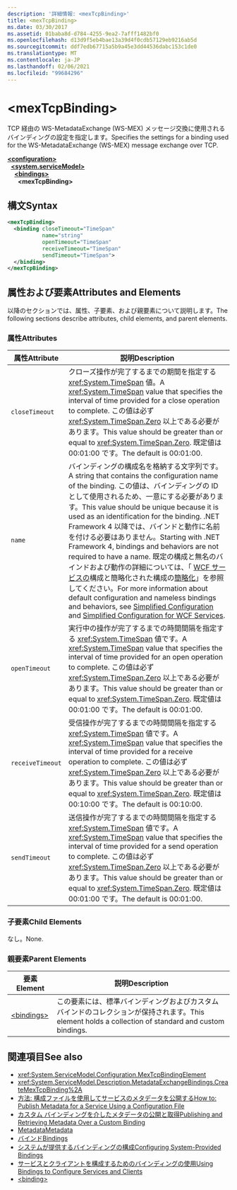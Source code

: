 ```yaml
---
description: '詳細情報: <mexTcpBinding>'
title: <mexTcpBinding>
ms.date: 03/30/2017
ms.assetid: 01baba8d-d784-4255-9ea2-7afff1482bf0
ms.openlocfilehash: d13d9f5eb4bae13a39d4f0cdb57129eb9216ab5d
ms.sourcegitcommit: ddf7edb67715a5b9a45e3dd44536dabc153c1de0
ms.translationtype: MT
ms.contentlocale: ja-JP
ms.lasthandoff: 02/06/2021
ms.locfileid: "99684296"
---
```

# \<mexTcpBinding>

<span data-ttu-id="92749-102">TCP 経由の WS-MetadataExchange (WS-MEX) メッセージ交換に使用されるバインディングの設定を指定します。</span><span class="sxs-lookup"><span data-stu-id="92749-102">Specifies the settings for a binding used for the WS-MetadataExchange (WS-MEX) message exchange over TCP.</span></span>  
  
[**\<configuration>**](../configuration-element.md)\
&nbsp;&nbsp;[**\<system.serviceModel>**](system-servicemodel.md)\
&nbsp;&nbsp;&nbsp;&nbsp;[**\<bindings>**](bindings.md)\
&nbsp;&nbsp;&nbsp;&nbsp;&nbsp;&nbsp;**\<mexTcpBinding>**  
  
## <a name="syntax"></a><span data-ttu-id="92749-103">構文</span><span class="sxs-lookup"><span data-stu-id="92749-103">Syntax</span></span>  
  
```xml  
<mexTcpBinding>
  <binding closeTimeout="TimeSpan"
           name="string"
           openTimeout="TimeSpan"
           receiveTimeout="TimeSpan"
           sendTimeout="TimeSpan">
  </binding>
</mexTcpBinding>
```  
  
## <a name="attributes-and-elements"></a><span data-ttu-id="92749-104">属性および要素</span><span class="sxs-lookup"><span data-stu-id="92749-104">Attributes and Elements</span></span>  

 <span data-ttu-id="92749-105">以降のセクションでは、属性、子要素、および親要素について説明します。</span><span class="sxs-lookup"><span data-stu-id="92749-105">The following sections describe attributes, child elements, and parent elements.</span></span>  
  
### <a name="attributes"></a><span data-ttu-id="92749-106">属性</span><span class="sxs-lookup"><span data-stu-id="92749-106">Attributes</span></span>  
  
|<span data-ttu-id="92749-107">属性</span><span class="sxs-lookup"><span data-stu-id="92749-107">Attribute</span></span>|<span data-ttu-id="92749-108">説明</span><span class="sxs-lookup"><span data-stu-id="92749-108">Description</span></span>|  
|---------------|-----------------|  
|`closeTimeout`|<span data-ttu-id="92749-109">クローズ操作が完了するまでの期間を指定する <xref:System.TimeSpan> 値。</span><span class="sxs-lookup"><span data-stu-id="92749-109">A <xref:System.TimeSpan> value that specifies the interval of time provided for a close operation to complete.</span></span> <span data-ttu-id="92749-110">この値は必ず <xref:System.TimeSpan.Zero> 以上である必要があります。</span><span class="sxs-lookup"><span data-stu-id="92749-110">This value should be greater than or equal to <xref:System.TimeSpan.Zero>.</span></span> <span data-ttu-id="92749-111">既定値は 00:01:00 です。</span><span class="sxs-lookup"><span data-stu-id="92749-111">The default is 00:01:00.</span></span>|  
|`name`|<span data-ttu-id="92749-112">バインディングの構成名を格納する文字列です。</span><span class="sxs-lookup"><span data-stu-id="92749-112">A string that contains the configuration name of the binding.</span></span> <span data-ttu-id="92749-113">この値は、バインディングの ID として使用されるため、一意にする必要があります。</span><span class="sxs-lookup"><span data-stu-id="92749-113">This value should be unique because it is used as an identification for the binding.</span></span> <span data-ttu-id="92749-114">.NET Framework 4 以降では、バインドと動作に名前を付ける必要はありません。</span><span class="sxs-lookup"><span data-stu-id="92749-114">Starting with .NET Framework 4, bindings and behaviors are not required to have a name.</span></span> <span data-ttu-id="92749-115">既定の構成と無名のバインドおよび動作の詳細については、「 [WCF サービスの](../../../wcf/samples/simplified-configuration-for-wcf-services.md)構成と簡略化された構成の[簡略化](../../../wcf/simplified-configuration.md)」を参照してください。</span><span class="sxs-lookup"><span data-stu-id="92749-115">For more information about default configuration and nameless bindings and behaviors, see [Simplified Configuration](../../../wcf/simplified-configuration.md) and [Simplified Configuration for WCF Services](../../../wcf/samples/simplified-configuration-for-wcf-services.md).</span></span>|  
|`openTimeout`|<span data-ttu-id="92749-116">実行中の操作が完了するまでの時間間隔を指定する <xref:System.TimeSpan> 値です。</span><span class="sxs-lookup"><span data-stu-id="92749-116">A <xref:System.TimeSpan> value that specifies the interval of time provided for an open operation to complete.</span></span> <span data-ttu-id="92749-117">この値は必ず <xref:System.TimeSpan.Zero> 以上である必要があります。</span><span class="sxs-lookup"><span data-stu-id="92749-117">This value should be greater than or equal to <xref:System.TimeSpan.Zero>.</span></span> <span data-ttu-id="92749-118">既定値は 00:01:00 です。</span><span class="sxs-lookup"><span data-stu-id="92749-118">The default is 00:01:00.</span></span>|  
|`receiveTimeout`|<span data-ttu-id="92749-119">受信操作が完了するまでの時間間隔を指定する <xref:System.TimeSpan> 値です。</span><span class="sxs-lookup"><span data-stu-id="92749-119">A <xref:System.TimeSpan> value that specifies the interval of time provided for a receive operation to complete.</span></span> <span data-ttu-id="92749-120">この値は必ず <xref:System.TimeSpan.Zero> 以上である必要があります。</span><span class="sxs-lookup"><span data-stu-id="92749-120">This value should be greater than or equal to <xref:System.TimeSpan.Zero>.</span></span> <span data-ttu-id="92749-121">既定値は 00:10:00 です。</span><span class="sxs-lookup"><span data-stu-id="92749-121">The default is 00:10:00.</span></span>|  
|`sendTimeout`|<span data-ttu-id="92749-122">送信操作が完了するまでの時間間隔を指定する <xref:System.TimeSpan> 値です。</span><span class="sxs-lookup"><span data-stu-id="92749-122">A <xref:System.TimeSpan> value that specifies the interval of time provided for a send operation to complete.</span></span> <span data-ttu-id="92749-123">この値は必ず <xref:System.TimeSpan.Zero> 以上である必要があります。</span><span class="sxs-lookup"><span data-stu-id="92749-123">This value should be greater than or equal to <xref:System.TimeSpan.Zero>.</span></span> <span data-ttu-id="92749-124">既定値は 00:01:00 です。</span><span class="sxs-lookup"><span data-stu-id="92749-124">The default is 00:01:00.</span></span>|  
  
### <a name="child-elements"></a><span data-ttu-id="92749-125">子要素</span><span class="sxs-lookup"><span data-stu-id="92749-125">Child Elements</span></span>  

 <span data-ttu-id="92749-126">なし。</span><span class="sxs-lookup"><span data-stu-id="92749-126">None.</span></span>  
  
### <a name="parent-elements"></a><span data-ttu-id="92749-127">親要素</span><span class="sxs-lookup"><span data-stu-id="92749-127">Parent Elements</span></span>  
  
|<span data-ttu-id="92749-128">要素</span><span class="sxs-lookup"><span data-stu-id="92749-128">Element</span></span>|<span data-ttu-id="92749-129">説明</span><span class="sxs-lookup"><span data-stu-id="92749-129">Description</span></span>|  
|-------------|-----------------|  
|[\<bindings>](bindings.md)|<span data-ttu-id="92749-130">この要素には、標準バインディングおよびカスタム バインドのコレクションが保持されます。</span><span class="sxs-lookup"><span data-stu-id="92749-130">This element holds a collection of standard and custom bindings.</span></span>|  
  
## <a name="see-also"></a><span data-ttu-id="92749-131">関連項目</span><span class="sxs-lookup"><span data-stu-id="92749-131">See also</span></span>

- <xref:System.ServiceModel.Configuration.MexTcpBindingElement>
- <xref:System.ServiceModel.Description.MetadataExchangeBindings.CreateMexTcpBinding%2A>
- [<span data-ttu-id="92749-132">方法: 構成ファイルを使用してサービスのメタデータを公開する</span><span class="sxs-lookup"><span data-stu-id="92749-132">How to: Publish Metadata for a Service Using a Configuration File</span></span>](../../../wcf/feature-details/how-to-publish-metadata-for-a-service-using-a-configuration-file.md)
- [<span data-ttu-id="92749-133">カスタム バインディングを介したメタデータの公開と取得</span><span class="sxs-lookup"><span data-stu-id="92749-133">Publishing and Retrieving Metadata Over a Custom Binding</span></span>](../../../wcf/extending/publishing-and-retrieving-metadata-over-a-custom-binding.md)
- [<span data-ttu-id="92749-134">Metadata</span><span class="sxs-lookup"><span data-stu-id="92749-134">Metadata</span></span>](../../../wcf/feature-details/metadata.md)
- [<span data-ttu-id="92749-135">バインド</span><span class="sxs-lookup"><span data-stu-id="92749-135">Bindings</span></span>](../../../wcf/bindings.md)
- [<span data-ttu-id="92749-136">システムが提供するバインディングの構成</span><span class="sxs-lookup"><span data-stu-id="92749-136">Configuring System-Provided Bindings</span></span>](../../../wcf/feature-details/configuring-system-provided-bindings.md)
- [<span data-ttu-id="92749-137">サービスとクライアントを構成するためのバインディングの使用</span><span class="sxs-lookup"><span data-stu-id="92749-137">Using Bindings to Configure Services and Clients</span></span>](../../../wcf/using-bindings-to-configure-services-and-clients.md)
- [\<binding>](bindings.md)
